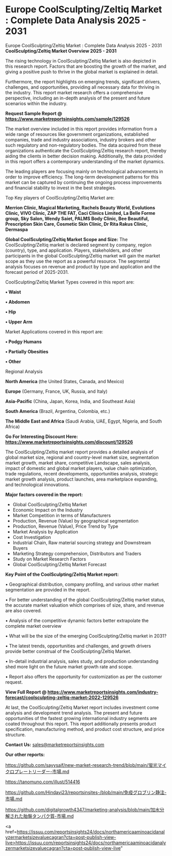 # Europe CoolSculpting/Zeltiq Market : Complete Data Analysis 2025 - 2031
Europe CoolSculpting/Zeltiq Market : Complete Data Analysis 2025 - 2031
<Strong> CoolSculpting/Zeltiq Market Overview 2025 - 2031</strong>

The rising technology in CoolSculpting/Zeltiq Market is also depicted in this research report. Factors that are boosting the growth of the market, and giving a positive push to thrive in the global market is explained in detail.

Furthermore, the report highlights on emerging trends, significant drivers, challenges, and opportunities, providing all necessary data for thriving in the industry. This report market research offers a comprehensive perspective, including an in-depth analysis of the present and future scenarios within the industry.

<strong>Request Sample Report @ <a href=https://www.marketreportsinsights.com/sample/129526>https://www.marketreportsinsights.com/sample/129526</a></strong>

The market overview included in this report provides information from a wide range of resources like government organizations, established companies, trade and industry associations, industry brokers and other such regulatory and non-regulatory bodies. The data acquired from these organizations authenticate the CoolSculpting/Zeltiq research report, thereby aiding the clients in better decision making. Additionally, the data provided in this report offers a contemporary understanding of the market dynamics.

The leading players are focusing mainly on technological advancements in order to improve efficiency. The long-term development patterns for this market can be captured by continuing the ongoing process improvements and financial stability to invest in the best strategies.

Top Key players of CoolSculpting/Zeltiq Market are:

<strong>Merrion Clinic, Magical Marketing, Rachels Beauty World, Evolutions Clinic, VIVO Clinic, ZAP THE FAT, Caci Clinics Limited, La Belle Forme group, Sky Salon, Wendy Saiet, PALMS Body Clinic, Bee Beautiful, Prescription Skin Care, Cosmetic Skin Clinic, Dr Rita Rakus Clinic, Dermaspa</strong>

<strong><b>Global CoolSculpting/Zeltiq Market Scope and Size:</b></strong>
The CoolSculpting/Zeltiq market is declared segment by company, region (country), type, and application. Players, stakeholders, and other participants in the global CoolSculpting/Zeltiq market will gain the market scope as they use the report as a powerful resource. The segmental analysis focuses on revenue and product by type and application and the forecast period of 2025-2031.

CoolSculpting/Zeltiq Market Types covered in this report are:

<strong>• Waist

• Abdomen

• Hip

• Upper Arm</strong>

Market Applications covered in this report are:

<strong>• Podgy Humans

• Partially Obesities

• Other</strong> 

Regional Analysis

<strong>North America</strong> (the United States, Canada, and Mexico)

<strong>Europe</strong> (Germany, France, UK, Russia, and Italy)

<strong>Asia-Pacific</strong> (China, Japan, Korea, India, and Southeast Asia)

<strong>South America</strong> (Brazil, Argentina, Colombia, etc.)

<strong>The Middle East and Africa</strong> (Saudi Arabia, UAE, Egypt, Nigeria, and South Africa)

<strong>Go For Interesting Discount Here: <a href=https://www.marketreportsinsights.com/discount/129526>https://www.marketreportsinsights.com/discount/129526</a></strong>

The CoolSculpting/Zeltiq market report provides a detailed analysis of global market size, regional and country-level market size, segmentation market growth, market share, competitive Landscape, sales analysis, impact of domestic and global market players, value chain optimization, trade regulations, recent developments, opportunities analysis, strategic market growth analysis, product launches, area marketplace expanding, and technological innovations.

<strong><b>Major factors covered in the report:</b></strong>
<ul>
  <li>Global CoolSculpting/Zeltiq Market </li>
  <li>Economic Impact on the Industry</li>
  <li>Market Competition in terms of Manufacturers</li>
  <li>Production, Revenue (Value) by geographical segmentation</li>
  <li>Production, Revenue (Value), Price Trend by Type</li>
  <li>Market Analysis by Application</li>
  <li>Cost Investigation</li>
  <li>Industrial Chain, Raw material sourcing strategy and Downstream Buyers</li>
  <li>Marketing Strategy comprehension, Distributors and Traders</li>
  <li>Study on Market Research Factors</li>
  <li>Global CoolSculpting/Zeltiq Market Forecast</li>
</ul>

<strong><b>Key Point of the CoolSculpting/Zeltiq Market report:</b></strong>

• Geographical distribution, company profiling, and various other market segmentation are provided in the report.

• For better understanding of the global CoolSculpting/Zeltiq market status, the accurate market valuation which comprises of size, share, and revenue are also covered.

• Analysis of the competitive dynamic factors better extrapolate the complete market overview

• What will be the size of the emerging CoolSculpting/Zeltiq market in 2031?

• The latest trends, opportunities and challenges, and growth drivers provide better construal of the CoolSculpting/Zeltiq Market.

• In-detail industrial analysis, sales study, and production understanding shed more light on the future market growth rate and scope.

• Report also offers the opportunity for customization as per the customer request.

<strong><b>View Full Report @ <a href=https://www.marketreportsinsights.com/industry-forecast/coolsculpting-zeltiq-market-2022-129526>https://www.marketreportsinsights.com/industry-forecast/coolsculpting-zeltiq-market-2022-129526</a></b></strong>


At last, the CoolSculpting/Zeltiq Market report includes investment come analysis and development trend analysis. The present and future opportunities of the fastest growing international industry segments are coated throughout this report. This report additionally presents product specification, manufacturing method, and product cost structure, and price structure.

<strong>Contact Us:</strong>
sales@marketreportsinsights.com

<strong>Our other reports:</strong>

<a href=https://github.com/sayysaif/new-market-research-trend/blob/main/蛍光マイクロプレートリーダー-市場.md>https://github.com/sayysaif/new-market-research-trend/blob/main/蛍光マイクロプレートリーダー-市場.md</a>

<a href=https://tanomuno.com/illust/514416>https://tanomuno.com/illust/514416</a>

<a href=https://github.com/Hindavi23/reportsinsites-/blob/main/免疫グロブリン静注-市場.md>https://github.com/Hindavi23/reportsinsites-/blob/main/免疫グロブリン静注-市場.md</a>

<a href=https://github.com/digitalgrowth4347/marketing-analysis/blob/main/加水分解された胎盤タンパク質-市場.md>https://github.com/digitalgrowth4347/marketing-analysis/blob/main/加水分解された胎盤タンパク質-市場.md</a>

<a href=https://issuu.com/reportsinsights24/docs/northamericaaminoacidanalyzermarketsizevaluecagran?cta=post-publish-view-live>https://issuu.com/reportsinsights24/docs/northamericaaminoacidanalyzermarketsizevaluecagran?cta=post-publish-view-live</a>"
